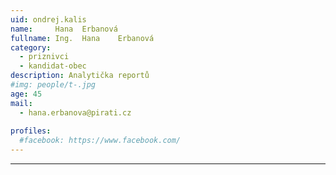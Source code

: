 ```yaml
---
uid: ondrej.kalis
name:     Hana	Erbanová
fullname: Ing.	Hana	Erbanová
category:
  - priznivci
  - kandidat-obec
description: Analytička reportů
#img: people/t-.jpg
age: 45
mail:
  - hana.erbanova@pirati.cz
 
profiles:
  #facebook: https://www.facebook.com/
---
```


---